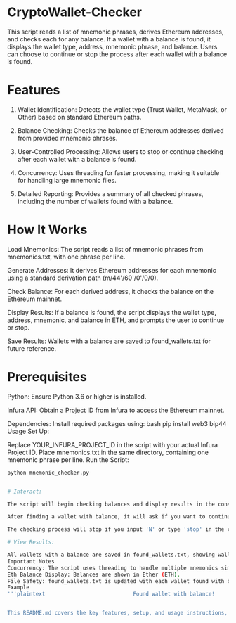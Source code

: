 # CryptoWallet-Checker

This script reads a list of mnemonic phrases, derives Ethereum addresses, and checks each for any balance. If a wallet with a balance is found, it displays the wallet type, address, mnemonic phrase, and balance. Users can choose to continue or stop the process after each wallet with a balance is found.

# Features

1. Wallet Identification: Detects the wallet type (Trust Wallet, MetaMask, or Other) based on standard Ethereum paths.

2. Balance Checking: Checks the balance of Ethereum addresses derived from provided mnemonic phrases.

3. User-Controlled Processing: Allows users to stop or continue checking after each wallet with a balance is found.

5. Concurrency: Uses threading for faster processing, making it suitable for handling large mnemonic files.

6. Detailed Reporting: Provides a summary of all checked phrases, including the number of wallets found with a balance.

# How It Works

Load Mnemonics: The script reads a list of mnemonic phrases from mnemonics.txt, with one phrase per line.

Generate Addresses: It derives Ethereum addresses for each mnemonic using a standard derivation path (m/44'/60'/0'/0/0).

Check Balance: For each derived address, it checks the balance on the Ethereum mainnet.

Display Results: If a balance is found, the script displays the wallet type, address, mnemonic, and balance in ETH, and prompts the user to continue or stop.

Save Results: Wallets with a balance are saved to found_wallets.txt for future reference.

# Prerequisites

Python: Ensure Python 3.6 or higher is installed.

Infura API: Obtain a Project ID from Infura to access the Ethereum mainnet.

Dependencies: Install required packages using:
bash
pip install web3 bip44
Usage
Set Up:

Replace YOUR_INFURA_PROJECT_ID in the script with your actual Infura Project ID.
Place mnemonics.txt in the same directory, containing one mnemonic phrase per line.
Run the Script:

```bash
python mnemonic_checker.py


# Interact:

The script will begin checking balances and display results in the console.

After finding a wallet with balance, it will ask if you want to continue. Type Y to proceed or N to stop.

The checking process will stop if you input 'N' or type 'stop' in the console.

# View Results:

All wallets with a balance are saved in found_wallets.txt, showing wallet type, address, mnemonic, and balance in ETH.
Important Notes
Concurrency: The script uses threading to handle multiple mnemonics simultaneously, improving speed.
Eth Balance Display: Balances are shown in Ether (ETH).
File Safety: found_wallets.txt is updated with each wallet found with balance, so ensure no sensitive information is left in the file if sharing it.
Example
'''plaintext                            Found wallet with balance!       Wallet Type: Trust Wallet / MetaMask Address: 0x123456789ABCDEF... Mnemonic: example mnemonic phrase Balance: 0.15 ETH                                                           Do you want to continue checking? (Y/N): Y


This README.md covers the key features, setup, and usage instructions, making it easy for users to understand and run the code 

